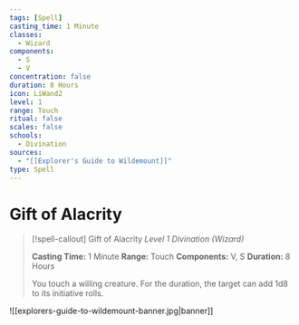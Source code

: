 ```yaml
---
tags: [Spell]
casting_time: 1 Minute
classes:
  - Wizard
components:
  - S
  - V
concentration: false
duration: 8 Hours
icon: LiWand2
level: 1
range: Touch
ritual: false
scales: false
schools:
  - Divination
sources:
  - "[[Explorer's Guide to Wildemount]]"
type: Spell
---
```

# Gift of Alacrity
>[!spell-callout] Gift of Alacrity
>_Level 1 Divination (Wizard)_
>
>**Casting Time:** 1 Minute
>**Range:** Touch
>**Components:** V, S
>**Duration:** 8 Hours
>
>You touch a willing creature. For the duration, the target can add 1d8 to its initiative rolls.

![[explorers-guide-to-wildemount-banner.jpg|banner]]

